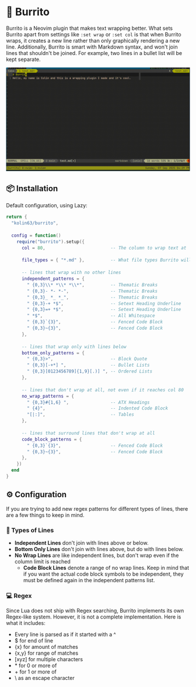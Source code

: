 # 🌯 Burrito
Burrito is a Neovim plugin that makes text wrapping better. What sets Burrito 
apart from settings like `:set wrap` or `:set col` is that when Burrito wraps, 
it creates a new line rather than only graphically rendering a new line. 
Additionally, Burrito is smart with Markdown syntax, and won't join lines that 
shouldn't be joined. For example, two lines in a bullet list will be kept 
separate.

![demo](demo.gif)

## 📦 Installation
Default configuration, using Lazy:
```lua
return {
  "kolin63/burrito",

  config = function()
    require("burrito").setup({
      col = 80,                         -- The column to wrap text at

      file_types = { "*.md" },          -- What file types Burrito will check for

      -- lines that wrap with no other lines
      independent_patterns = {
        " {0,3}\\* *\\* *\\*",          -- Thematic Breaks
        " {0,3}- *- *-",                -- Thematic Breaks
        " {0,3}_ *_ *_",                -- Thematic Breaks
        " {0,3}-+ *$",                  -- Setext Heading Underline
        " {0,3}=+ *$",                  -- Setext Heading Underline
        " *$",                          -- All Whitespace
        " {0,3}`{3}",                   -- Fenced Code Block
        " {0,3}~{3}",                   -- Fenced Code Block
      },

      -- lines that wrap only with lines below
      bottom_only_patterns = {
        " {0,3}>",                      -- Block Quote
        " {0,3}[-+*] ",                 -- Bullet Lists
        " {0,3}[0123456789]{1,9}[.)] ", -- Ordered Lists
      },

      -- lines that don't wrap at all, not even if it reaches col 80
      no_wrap_patterns = {
        " {0,3}#{1,6} ",                -- ATX Headings
        " {4}",                         -- Indented Code Block
        "[|:]",                         -- Tables
      },

      -- lines that surround lines that don't wrap at all
      code_block_patterns = {
        " {0,3}`{3}",                   -- Fenced Code Block
        " {0,3}~{3}",                   -- Fenced Code Block
      },
    })
  end
}
```

## ⚙️ Configuration
If you are trying to add new regex patterns for different types of lines, there 
are a few things to keep in mind. 
### 📄 Types of Lines
* **Independent Lines** don't join with lines above or below.
* **Bottom Only Lines** don't join with lines above, but do with lines below.
* **No Wrap Lines** are like independent lines, but don't wrap even if the 
  column limit is reached
  * **Code Block Lines** denote a range of no wrap lines. Keep in mind that if 
    you want the actual code block symbols to be independent, they must be 
    defined again in the independent patterns list.
### 💻 Regex
Since Lua does not ship with Regex searching, Burrito implements its own 
Regex-like system. However, it is not a complete implementation. Here is what 
it includes:
* Every line is parsed as if it started with a ^
* $ for end of line
* {x} for amount of matches
* {x,y} for range of matches
* [xyz] for multiple characters
* \* for 0 or more of
* \+ for 1 or more of
* \ as an escape character
